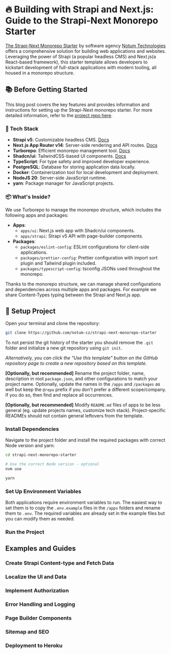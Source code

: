 # 🔥 Building with Strapi and Next.js: Guide to the Strapi-Next Monorepo Starter

[The Strapi-Next Monorepo Starter](https://github.com/notum-cz/strapi-next-monorepo-starter) by software agency [Notum Technologies](https://notum.cz/) offers a comprehensive solution for building web applications and websites. Leveraging the power of Strapi (a popular headless CMS) and Next.js(a React-based framework), this starter template allows developers to kickstart development of full-stack applications with modern tooling, all housed in a monorepo structure.

## 📚 Before Getting Started

This blog post covers the key features and provides information and instructions for setting up the Strapi-Next monorepo starter. For more detailed information, refer to the [project repo here](https://github.com/notum-cz/strapi-next-monorepo-starter).

### 🥞 Tech Stack

- **Strapi v5**: Customizable headless CMS. [Docs](https://strapi.io/)
- **Next.js App Router v14**: Server-side rendering and API routes. [Docs](https://nextjs.org/docs/14)
- **Turborepo**: Efficient monorepo management tool. [Docs](https://turbo.build/)
- **Shadcn/ui**: TailwindCSS-based UI components. [Docs](https://ui.shadcn.com/)
- **TypeScript**: For type safety and improved developer experience.
- **PostgreSQL**: Database for storing application data locally.
- **Docker**: Containerization tool for local development and deployment.
- **NodeJS 20**: Server-side JavaScript runtime.
- **yarn**: Package manager for JavaScript projects.

### 📦 What's Inside?

We use Turborepo to manage the monorepo structure, which includes the following apps and packages:

- **Apps**:
  - `apps/ui`: Next.js web app with Shadcn/ui components.
  - `apps/strapi`: Strapi v5 API with page-builder components.
- **Packages**:
  - `packages/eslint-config`: ESLint configurations for client-side applications.
  - `packages/prettier-config`: Prettier configuration with import sort plugin and Tailwind plugin included.
  - `packages/typescript-config`: tsconfig JSONs used throughout the monorepo.

Thanks to the monorepo structure, we can manage shared configurations and dependencies across multiple apps and packages. For example we share Content-Types typing between the Strapi and Next.js app.

## 🚀 Setup Project

Open your terminal and clone the repository:

```bash
git clone https://github.com/notum-cz/strapi-next-monorepo-starter
```

To not persist the git history of the starter you should remove the `.git` folder and initialize a new git repository using `git init`.

_Alternatively, you can click the "Use this template" button on the GitHub repository page to create a new repository based on this template._

**[Optionally, but recommended]** Rename the project folder, name, description in root `package.json`, and other configurations to match your project name. Optionally, update the names in the `/apps` and `/packages` as well but keep the `@repo` prefix if you don't prefer a different scope/company. If you do so, then find and replace all occurrences.

**[Optionally, but recommended]** Modify `README.md` files of apps to be less general (eg. update projects names, customize tech stack). Project-specific READMEs should not contain general leftovers from the template.

### Install Dependencies

Navigate to the project folder and install the required packages with correct Node version and yarn:

```bash
cd strapi-next-monorepo-starter

# Use the correct Node version - optional
nvm use

yarn
```

### Set Up Environment Variables

Both applications require environment variables to run. The easiest way to set them is to copy the `.env.example` files in the `/apps` folders and rename them to `.env`. The required variables are already set in the example files but you can modify them as needed.

### Run the Project

## Examples and Guides

### Create Strapi Content-type and Fetch Data

### Localize the UI and Data

### Implement Authorization

### Error Handling and Logging

### Page Builder Components

### Sitemap and SEO

### Deployment to Heroku
